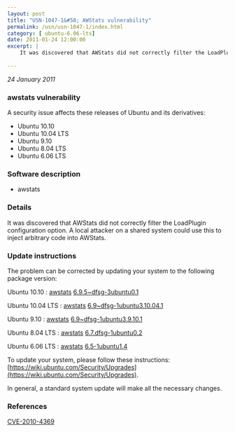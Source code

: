 ```yaml
---
layout: post
title: "USN-1047-1&#58; AWStats vulnerability"
permalink: /usn/usn-1047-1/index.html
category: [ ubuntu-6.06-lts]
date: 2011-01-24 12:00:00
excerpt: |
    It was discovered that AWStats did not correctly filter the LoadPlugin configuration option. A local attacker on a shared system could use this to inject arbitrary code into AWStats. 
    
--- 
```

 
 

*24 January 2011*

### awstats vulnerability

A security issue affects these releases of Ubuntu and its derivatives:

* Ubuntu 10.10
* Ubuntu 10.04 LTS
* Ubuntu 9.10
* Ubuntu 8.04 LTS
* Ubuntu 6.06 LTS

### Software description

* awstats 

### Details

It was discovered that AWStats did not correctly filter the LoadPlugin configuration option. A local attacker on a shared system could use this to inject arbitrary code into AWStats. 

### Update instructions

The problem can be corrected by updating your system to the following package version:

Ubuntu 10.10
 : [awstats](https://launchpad.net/ubuntu/+source/awstats) <span> [6.9.5~dfsg-3ubuntu0.1](https://launchpad.net/ubuntu/+source/awstats/6.9.5~dfsg-3ubuntu0.1) </span> 

Ubuntu 10.04 LTS
 : [awstats](https://launchpad.net/ubuntu/+source/awstats) <span> [6.9~dfsg-1ubuntu3.10.04.1](https://launchpad.net/ubuntu/+source/awstats/6.9~dfsg-1ubuntu3.10.04.1) </span> 

Ubuntu 9.10
 : [awstats](https://launchpad.net/ubuntu/+source/awstats) <span> [6.9~dfsg-1ubuntu3.9.10.1](https://launchpad.net/ubuntu/+source/awstats/6.9~dfsg-1ubuntu3.9.10.1) </span> 

Ubuntu 8.04 LTS
 : [awstats](https://launchpad.net/ubuntu/+source/awstats) <span> [6.7.dfsg-1ubuntu0.2](https://launchpad.net/ubuntu/+source/awstats/6.7.dfsg-1ubuntu0.2) </span> 

Ubuntu 6.06 LTS
 : [awstats](https://launchpad.net/ubuntu/+source/awstats) <span> [6.5-1ubuntu1.4](https://launchpad.net/ubuntu/+source/awstats/6.5-1ubuntu1.4) </span> 

To update your system, please follow these instructions: [https://wiki.ubuntu.com/Security/Upgrades](https://wiki.ubuntu.com/Security/Upgrades).

In general, a standard system update will make all the necessary changes. 

### References

 
 [CVE-2010-4369](http://people.ubuntu.com/~ubuntu-security/cve/CVE-2010-4369)
 

